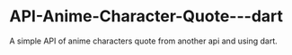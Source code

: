 # API-Anime-Character-Quote---dart
A simple API of anime characters quote from another api and using dart.
